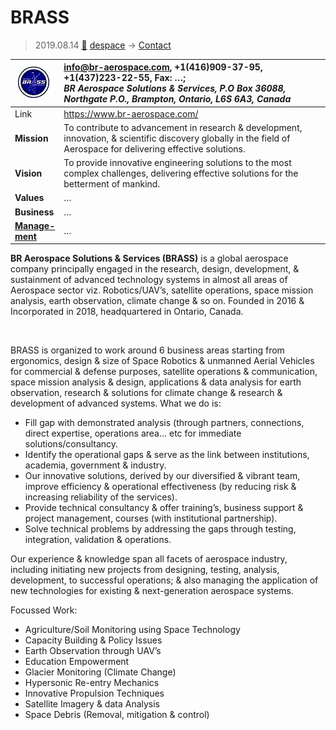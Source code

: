 # BRASS
> 2019.08.14 [🚀](../index/index.md) [despace](index.md) → [Contact](contact.md)

|[![](f/contact/b/brass_logo1_thumb.jpg)](f/contact/b/brass_logo1.png)|<info@br-aerospace.com>, +1(416)909-37-95, +1(437)223-22-55, Fax: …;<br> *BR Aerospace Solutions & Services, P.O Box 36088,  Northgate P.O., Brampton, Ontario, L6S 6A3, Canada*|
|:--|:--|
|Link|<https://www.br-aerospace.com/>|
|**Mission**|To contribute to advancement in research & development, innovation, & scientific discovery globally in the field of Aerospace for delivering effective solutions.|
|**Vision**|To provide innovative engineering solutions to the most complex challenges, delivering effective solutions for the betterment of mankind.|
|**Values**|…|
|**Business**|…|
|**[Manage-<br>ment](mgmt.md)**|…|

**BR Aerospace Solutions & Services (BRASS)** is a global aerospace company principally engaged in the research, design, development, & sustainment of advanced technology systems in almost all areas of Aerospace sector viz. Robotics/UAV’s, satellite operations, space mission analysis, earth observation, climate change & so on. Founded in 2016 & Incorporated in 2018, headquartered in Ontario, Canada.  


<p style="page-break-after:always"> </p>

BRASS is organized to work around 6 business areas starting from ergonomics, design & size of Space Robotics & unmanned Aerial Vehicles for commercial & defense purposes, satellite operations & communication, space mission analysis & design, applications & data analysis for earth observation, research & solutions for climate change & research & development of advanced systems. What we do is:

   - Fill gap with demonstrated analysis (through partners, connections, direct expertise, operations area… etc for immediate solutions/consultancy.
   - Identify the operational gaps & serve as the link between institutions, academia, government & industry.
   - Our innovative solutions, derived by our diversified & vibrant team, improve efficiency & operational effectiveness (by reducing risk & increasing reliability of the services).
   - Provide technical consultancy & offer training’s, business support & project management, courses (with institutional partnership).
   - Solve technical problems by addressing the gaps through testing, integration, validation & operations.

Our experience & knowledge span all facets of aerospace industry, including initiating new projects from designing, testing, analysis, development, to successful operations; & also managing the application of new technologies for existing & next-generation aerospace systems.

Focussed Work:

   - Agriculture/Soil Monitoring using Space Technology
   - Capacity Building & Policy Issues
   - Earth Observation through UAV’s
   - Education Empowerment
   - Glacier Monitoring (Climate Change)
   - Hypersonic Re-entry Mechanics
   - Innovative Propulsion Techniques
   - Satellite Imagery & data Analysis
   - Space Debris (Removal, mitigation & control)
